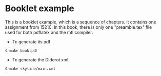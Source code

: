 # Booklet example

This is a booklet example, which is a sequence of chapters.  It contains one assignment from 15210.  In this book, there is only one "preamble.tex" file used for both pdflatex and the mtl compiler.



* To generate its pdf

```
$ make book.pdf
```

* To generate the Diderot xml

```
$ make skyline/main.xml
```